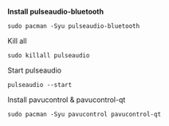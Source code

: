 **Install pulseaudio-bluetooth**
```
sudo pacman -Syu pulseaudio-bluetooth
```
Kill all
```
sudo killall pulseaudio
```
Start pulseaudio
```
pulseaudio --start
```
Install pavucontrol & pavucontrol-qt
```
sudo pacman -Syu pavucontrol pavucontrol-qt
```